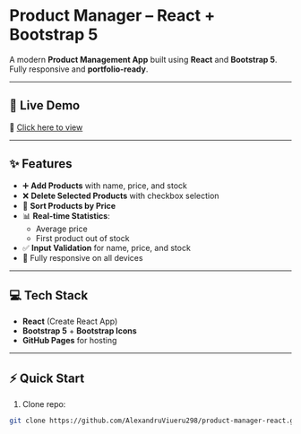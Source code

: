 # Product Manager – React + Bootstrap 5

A modern **Product Management App** built using **React** and **Bootstrap 5**.  
Fully responsive and **portfolio-ready**.

---

## 🚀 Live Demo
🔗 [Click here to view]([https://alexandruvieru298.github.io/product-manager-react/)

---

## ✨ Features
- ➕ **Add Products** with name, price, and stock
- ❌ **Delete Selected Products** with checkbox selection
- 🔄 **Sort Products by Price**
- 📊 **Real-time Statistics**:
  - Average price
  - First product out of stock
- ✅ **Input Validation** for name, price, and stock
- 📱 Fully responsive on all devices

---

## 💻 Tech Stack
- **React** (Create React App)
- **Bootstrap 5** + **Bootstrap Icons**
- **GitHub Pages** for hosting

---

## ⚡ Quick Start

1. Clone repo:
```bash
git clone https://github.com/AlexandruViueru298/product-manager-react.git
